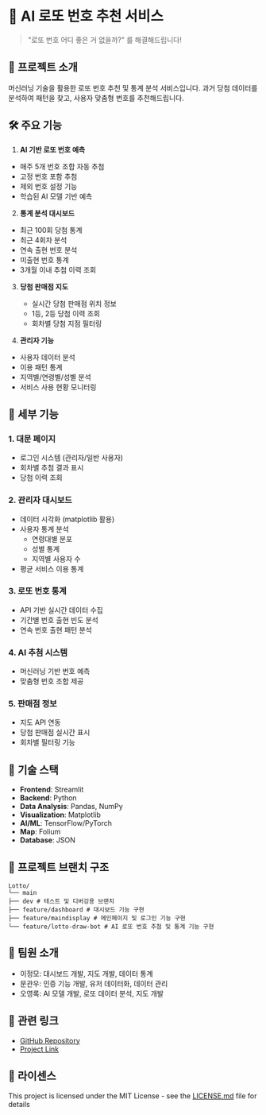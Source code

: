 # 🎱 AI 로또 번호 추천 서비스

> "로또 번호 어디 좋은 거 없을까?" 를 해결해드립니다!

## 📌 프로젝트 소개
머신러닝 기술을 활용한 로또 번호 추천 및 통계 분석 서비스입니다. 과거 당첨 데이터를 분석하여 패턴을 찾고, 사용자 맞춤형 번호를 추천해드립니다.

## 🛠 주요 기능
1. **AI 기반 로또 번호 예측**
- 매주 5개 번호 조합 자동 추첨
- 고정 번호 포함 추첨
- 제외 번호 설정 기능
- 학습된 AI 모델 기반 예측

2. **통계 분석 대시보드**
- 최근 100회 당첨 통계
- 최근 4회차 분석
- 연속 출현 번호 분석
- 미출현 번호 통계
- 3개월 이내 추첨 이력 조회

3. **당첨 판매점 지도**
   - 실시간 당첨 판매점 위치 정보
   - 1등, 2등 당첨 이력 조회
   - 회차별 당첨 지점 필터링

4. **관리자 기능**
- 사용자 데이터 분석
- 이용 패턴 통계
- 지역별/연령별/성별 분석
- 서비스 사용 현황 모니터링

## 🎯 세부 기능

### 1. 대문 페이지
- 로그인 시스템 (관리자/일반 사용자)
- 회차별 추첨 결과 표시
- 당첨 이력 조회

### 2. 관리자 대시보드
- 데이터 시각화 (matplotlib 활용)
- 사용자 통계 분석
  - 연령대별 분포
  - 성별 통계
  - 지역별 사용자 수
- 평균 서비스 이용 통계

### 3. 로또 번호 통계
- API 기반 실시간 데이터 수집
- 기간별 번호 출현 빈도 분석
- 연속 번호 출현 패턴 분석

### 4. AI 추첨 시스템
- 머신러닝 기반 번호 예측
- 맞춤형 번호 조합 제공

### 5. 판매점 정보
- 지도 API 연동
- 당첨 판매점 실시간 표시
- 회차별 필터링 기능

## 🔧 기술 스택
- **Frontend**: Streamlit
- **Backend**: Python
- **Data Analysis**: Pandas, NumPy
- **Visualization**: Matplotlib
- **AI/ML**: TensorFlow/PyTorch
- **Map**: Folium
- **Database**: JSON

## 📁 프로젝트 브랜치 구조
```
Lotto/
└── main
├── dev # 테스트 및 디버깅용 브랜치
├── feature/dashboard # 대시보드 기능 구현
├── feature/maindisplay # 메인페이지 및 로그인 기능 구현
└── feature/lotto-draw-bot # AI 로또 번호 추첨 및 통계 기능 구현
```

## 👥 팀원 소개
- 이정모: 대시보드 개발, 지도 개발, 데이터 통계
- 문관우: 인증 기능 개발, 유저 데이터화, 데이터 관리
- 오영록: AI 모델 개발, 로또 데이터 분석, 지도 개발

## 🔗 관련 링크
- [GitHub Repository](https://github.com/2zm00/Lotto)
- [Project Link](https://lottoai.streamlit.app/)


## 📝 라이센스
This project is licensed under the MIT License - see the [LICENSE.md](LICENSE.md) file for details
